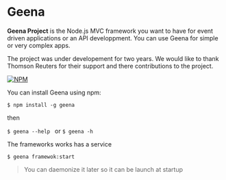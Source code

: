 Geena
=====

<strong>Geena Project</strong> is the Node.js MVC framework you want to have for event driven applications or an API developpment. You can use Geena for simple or very complex apps.

The project was under developement for two years. We would like to thank Thomson Reuters for their support and there contributions to the project.

<a href="https://nodei.co/npm/geena/"><img src="https://nodei.co/npm/geena.png" alt="NPM" style="max-width:100%;"></a>


You can install Geena using npm:

```$ npm install -g geena```

then

```$ geena --help ``` or ```$ geena -h ```

The frameworks works has a service

```$ geena framewok:start ```

> You can daemonize it later so it can be launch at startup
